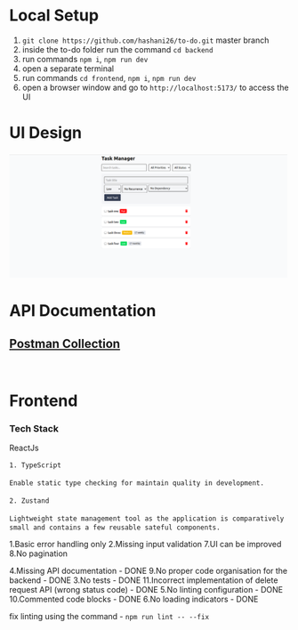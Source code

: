 # Local Setup
1. `git clone https://github.com/hashani26/to-do.git` master branch
2. inside the to-do folder run the command `cd backend`
3. run commands `npm i`, `npm run dev`
4. open a separate terminal
5. run commands `cd frontend`, `npm i`, `npm run dev`
6. open a browser window and go to `http://localhost:5173/` to access the UI

# UI Design

<img src="assets/to do UI design.png" width="500">

<br/>

# API Documentation

## [Postman Collection](https://documenter.getpostman.com/view/4964647/2sAYkHnHSY)
<br/>


# Frontend

### Tech Stack
ReactJs


    1. TypeScript

    Enable static type checking for maintain quality in development.

    2. Zustand

    Lightweight state management tool as the application is comparatively small and contains a few reusable sateful components.

    

     
1.Basic error handling only
2.Missing input validation
7.UI can be improved
8.No pagination

4.Missing API documentation - DONE
9.No proper code organisation for the backend - DONE
3.No tests - DONE
11.Incorrect implementation of delete request API (wrong status code) - DONE
5.No linting configuration - DONE
10.Commented code blocks - DONE
6.No loading indicators - DONE



fix linting using the command - `npm run lint -- --fix`

